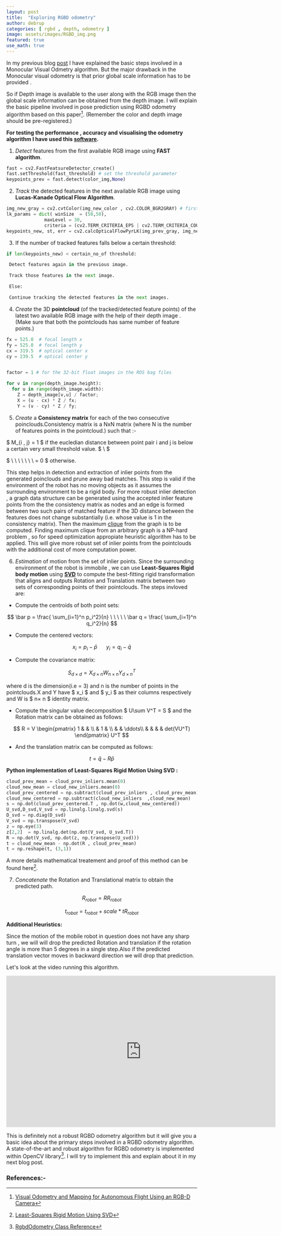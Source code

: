 ```yaml
---
layout: post
title:  "Exploring RGBD odometry"
author: debrup
categories: [ rgbd , depth, odometry ]
image: assets/images/RGBD_img.png
featured: true
use_math: true
---
```


In my previous blog [post](https://dattadebrup.github.io/monocular/inertial/odometry/2018/07/23/Monocular-Visual-and-Inertial-Odometry.html) I have explained the basic steps involved in a Monocular Visual Odmetry algorithm. But the major drawback in the Monocular visual odometry is that prior global scale information has to be provided . 

So if Depth image is available to the user along with the RGB image then the global scale information can be obtained from the depth image. I will explain the basic pipeline involved in pose prediction using RGBD odometry algorithm based on this paper[^1].
(Remember the color and depth image should be pre-registered.)

**For testing the performance , accuracy and visualising the odometry algorithm I have used this [software](https://dattadebrup.github.io/rgbd/evaluator/2018/07/20/TUM-RGBD-evaluator-software.html).**

1) *Detect* features from the first available RGB image using **FAST algorithm**.


```python
fast = cv2.FastFeatsureDetector_create()
fast.setThreshold(fast_threshold) # set the threshold parameter
keypoints_prev = fast.detect(color_img,None)
```

2) *Track* the detected features in the next available RGB image using **Lucas-Kanade Optical Flow Algorithm**.


```python
img_new_gray = cv2.cvtColor(img_new_color , cv2.COLOR_BGR2GRAY) # first grayscale the image
lk_params = dict( winSize  = (50,50),
              maxLevel = 30,
              criteria = (cv2.TERM_CRITERIA_EPS | cv2.TERM_CRITERIA_COUNT, 10, 0.03)) # mention the Optical Flow Algorithm parameters
keypoints_new, st, err = cv2.calcOpticalFlowPyrLK(img_prev_gray, img_new_gray, keypoints_prev, None, **lk_params)
```



3) If the number of tracked features falls below a certain threshold:


```python
if len(keypoints_new) < certain_no_of threshold:
```
```python
 Detect features again in the previous image.

 Track those features in the next image.

 Else:

 Continue tracking the detected features in the next images.
```


4) *Create* the 3D **pointcloud** (of the tracked/detected feature points) of the latest two available RGB image with the help of their depth image . (Make sure that both the pointclouds has same number of feature points.)


```python
fx = 525.0  # focal length x
fy = 525.0  # focal length y
cx = 319.5  # optical center x
cy = 239.5  # optical center y


factor = 1 # for the 32-bit float images in the ROS bag files

for v in range(depth_image.height):
  for u in range(depth_image.width):
    Z = depth_image[v,u] / factor;
    X = (u - cx) * Z / fx;
    Y = (v - cy) * Z / fy;
```

5) *Create* a **Consistency matrix** for each of the two consecutive poinclouds.Consistency matrix is a NxN matrix (where N is the number of features points in the pointcloud.) such that :-

$ M_{i , j}   =  1   $ if the eucledian distance between point pair i and j is below a certain very            small threshold value.
$ \\ $


$ \ \ \ \ \ \ \ =   0  $  otherwise.

This step helps in detection and extraction of inlier points from the generated poinclouds and prune away bad matches. This step is valid if the environment of the robot has no moving objects as it assumes the surrounding environment to be a rigid body. For more robust inlier detection , a graph data structure can be generated using the accepted inlier feature points from the the consistency matrix as nodes and an edge is formed between two such pairs of matched feature if the 3D distance between the features does not change substantially (i.e. whose value is 1 in the consistency matrix). Then the maximum [clique](https://en.wikipedia.org/wiki/Clique_(graph_theory)) from the graph is to be computed. Finding maximum clique from an arbitrary graph is a NP-hard problem , so for speed optimization appropiate heuristic algorithm has to be applied. This will give more robust set of inlier points from the pointclouds with the additional cost of more computation power.

6) *Estimation* of motion from the set of inlier points. Since the surrounding environment of the robot is immobile , we can use **Least-Squares Rigid body motion** using **[SVD](https://en.wikipedia.org/wiki/Singular-value_decomposition)** to compute the best-fitting rigid transformation that aligns and outputs Rotation and Translation matrix between two sets of corresponding points of their pointclouds. The steps invloved are:

  * Compute the centroids of both point sets:

$$
\bar p = \frac{ \sum_{i=1}^n p_i^2}{n}  \ \ \ \ \   \bar q = \frac{ \sum_{i=1}^n q_i^2}{n} 
$$

  * Compute the centered vectors:

$$
x_i = p_i - \bar p \ \ \ \ \ \  y_i = q_i - \bar q
$$

  * Compute the covariance matrix:

$$
S_{d×d}= X_{d×n}W_{n× n}Y_ {d×n}^ T
$$

where d is the dimension(i.e = 3) and n is the number of points in the pointclouds.X and Y have $ x_i $ and $ y_i $ as their columns respectively and W is $ n× n $ identity matrix.

 * Compute the singular value decomposition $ U\sum V^T = S $ and the Rotation matrix can be obtained as follows:

$$
R  = V 
  \begin{pmatrix}
    1 &  &  \\
     & 1 &  \\
    &  & \ddots\\
    & &  &  & det(VU^T)
    \end{pmatrix}
U^T
$$

 * And the translation matrix can be computed as follows:

 $$
t= \bar q - R \bar p
$$

**Python  implementation of Least-Squares Rigid Motion Using SVD :**


```python 
cloud_prev_mean = cloud_prev_inliers.mean(0)
cloud_new_mean = cloud_new_inliers.mean(0)
cloud_prev_centered = np.subtract(cloud_prev_inliers , cloud_prev_mean)
cloud_new_centered = np.subtract(cloud_new_inliers  ,cloud_new_mean)
s = np.dot(cloud_prev_centered.T , np.dot(w,cloud_new_centered))
U_svd,D_svd,V_svd = np.linalg.linalg.svd(s)
D_svd = np.diag(D_svd)
V_svd = np.transpose(V_svd)
z = np.eye(3)
z[2,2]  = np.linalg.det(np.dot(V_svd, U_svd.T))
R = np.dot(V_svd, np.dot(z, np.transpose(U_svd)))
t = cloud_new_mean - np.dot(R , cloud_prev_mean)
t = np.reshape(t, (3,1))
```


A more details mathematical treatement and proof of this method can be found here[^2].

7) *Concatenate* the Rotation and Translational matrix to obtain the predicted path.

$$
R_{robot} = RR_{robot} 
$$

$$
t_{robot} = t_{robot} + scale * tR_{robot}
$$


**Additional Heuristics:**

Since the motion of the mobile robot in question does not have any sharp turn , we will will drop the predicted Rotation and translation if the rotation angle is more than 5 degrees in a single step.Also if the predicted translation vector moves in backward direction we will drop that prediction.

Let's look at the video running this algorithm.

<iframe width="711" height="400" src="https://www.youtube.com/embed/OqtmgNGzEZM?rel=0" frameborder="0" allow="autoplay; encrypted-media" allowfullscreen></iframe>


This is definitely not a robust RGBD odometry algorithm but it will give you a basic idea about the primary steps involved in a RGBD odometry algorithm.
A state-of-the-art and robust algorithm for RGBD odometry is implemented within OpenCV library[^3]. I will try to implement this and explain about it in my next blog post.


### References:-

[^1]: [Visual Odometry and Mapping for Autonomous Flight Using an RGB-D Camera](https://link.springer.com/chapter/10.1007/978-3-319-29363-9_14)

[^2]: [Least-Squares Rigid Motion Using SVD](https://igl.ethz.ch/projects/ARAP/svd_rot.pdf)

[^3]: [RgbdOdometry Class Reference](https://docs.opencv.org/3.4/d0/d60/classcv_1_1rgbd_1_1RgbdOdometry.html)